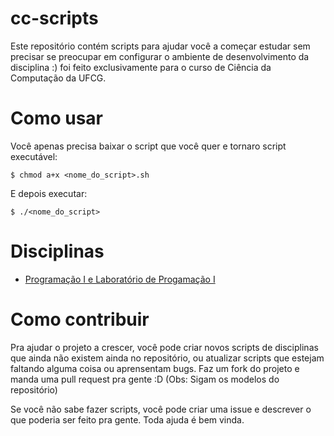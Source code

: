 # cc-scripts

Este repositório contém scripts para ajudar você a começar estudar sem precisar se preocupar em configurar o ambiente de desenvolvimento da disciplina :) foi feito exclusivamente para o curso de Ciência da Computação da UFCG.

# Como usar

Você apenas precisa baixar o script que você quer e tornaro script executável:

`$ chmod a+x <nome_do_script>.sh`

E depois executar:

`$ ./<nome_do_script>`

# Disciplinas

* [Programação I e Laboratório de Progamação I](https://github.com/thayannevls/cc-scripts/tree/master/prog1)

# Como contribuir

Pra ajudar o projeto a crescer, você pode criar novos scripts de disciplinas que ainda não existem ainda no repositório, ou atualizar scripts que estejam faltando alguma coisa ou aprensentam bugs. Faz um fork do projeto e manda uma pull request pra gente :D (Obs: Sigam os modelos do repositório)

Se você não sabe fazer scripts, você pode criar uma issue e descrever o que poderia ser feito pra gente. Toda ajuda é bem vinda.
